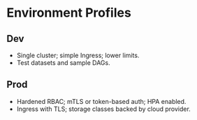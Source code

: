 # Environment Profiles
## Dev
- Single cluster; simple Ingress; lower limits.
- Test datasets and sample DAGs.

## Prod
- Hardened RBAC; mTLS or token-based auth; HPA enabled.
- Ingress with TLS; storage classes backed by cloud provider.
